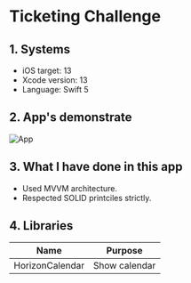 # Ticketing Challenge

## 1. Systems
- iOS target: 13
- Xcode version: 13
- Language: Swift 5

## 2. App's demonstrate
![App](https://user-images.githubusercontent.com/19536343/138492592-7e8b5321-b6be-4c28-b539-3b9106257e3a.gif)
## 3. What I have done in this app

* Used MVVM architecture.
* Respected SOLID printciles strictly.

## 4. Libraries
| Name | Purpose |
| ------------- |-------------|
| HorizonCalendar | Show calendar |
